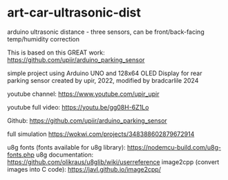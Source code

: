 # art-car-ultrasonic-dist
arduino ultrasonic distance - three sensors, can be front/back-facing temp/humidity correction

This is based on this GREAT work: https://github.com/upiir/arduino_parking_sensor

simple project using Arduino UNO and 128x64 OLED Display for rear parking sensor
created by upir, 2022, modified by bradcarlile 2024

youtube channel: https://www.youtube.com/upir_upir

youtube full video: https://youtu.be/gg08H-6Z1Lo

Github: https://github.com/upiir/arduino_parking_sensor

full simulation https://wokwi.com/projects/348388602879672914


u8g fonts (fonts available for u8g library): https://nodemcu-build.com/u8g-fonts.php
u8g documentation: https://github.com/olikraus/u8glib/wiki/userreference
image2cpp (convert images into C code): https://javl.github.io/image2cpp/
